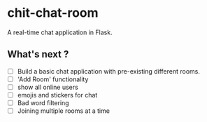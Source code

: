 # chit-chat-room
A real-time chat application in Flask.


## What's next ?
- [ ] Build a basic chat application with pre-existing different rooms.
- [ ] 'Add Room' functionality 
- [ ] show all online users
- [ ] emojis and stickers for chat
- [ ] Bad word filtering
- [ ] Joining multiple rooms at a time

